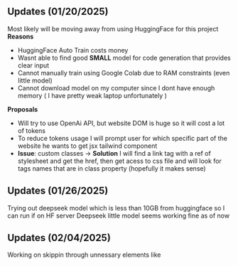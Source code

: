 ## Updates (01/20/2025)
Most likely will be moving away from using HuggingFace for this project
**Reasons**
- HuggingFace Auto Train costs money
- Wasnt able to find good **SMALL** model for code generation that provides clear input
- Cannot manually train using Google Colab due to RAM constraints (even little model)
- Cannot download model on my computer since I dont have enough memory ( I have pretty weak laptop unfortunately )

**Proposals**
- Will try to use OpenAi API, but website DOM is huge so it will cost a lot of tokens
- To reduce tokens usage I will prompt user for which specific part of the website he wants to get jsx tailwind component
- **Issue**: custom classes -> **Solution** I will find a link tag with a ref of stylesheet and get the href, then get acess to css file and will look for tags names that are in class property (hopefully it makes sense)

## Updates (01/26/2025) 
Trying out deepseek model which is less than 10GB from huggingface so I can run if on HF server 
Deepseek little model seems working fine as of now


## Updates (02/04/2025)
Working on skippin through unnessary elements like <script> etc
Adding function to find an href of a stylesheet since I will need its data to be able to copy the design
Also might need to work on splitting sending data by chunks, since AI agent might not be able to get long input data

## Updates (02/07/2025)
I am not sure if splitting would work since huggingface deepseek model might not remember previous responses
And I think splitting the data is the only way I can handle it ?
Maybe instead of pushing towards making it for free I should consider using API calls to Claude of OpenAI
This will simplify the process, but will cost some money. Maybe stick to deepseek just API since its fairly cheap
I think I will try to use **GPT-4o** first


## Updates (02/09/2025)
Tried using GitHub Market OpenAI model that is hosted on Azure, but 
it doesnt have chat memory, figured through basic testing. 
I know I am trying to be cheap and I am paying a price for it, 
so I guess using Open Ai API is the answer
Maybe I should try deepseek since its cheaper? hehe

Approach 1:
Maybe I can try to split elements by header, nav, body, footer
for div tag I can just use stack datastucture, if its openeing then add to stack, 
if its closing then pop top one and push its elements (need to revisit this approach)
store them seperately in different variables

but then I can try to get all of this elements and parse through css and look for ids 
that I need, once its done, send this to ai componenet by componenet to process ??? 


## Updates (02/11/2025)
Currently prepping for something, didnt have that much time to work on it, 
but I am exited to be back soon! 
Stay updated! 

## Updates (02/14/2025)
Deposited 5$ to Open AI
Used file based approach and hit this error:
**429 Request too large for gpt-4o in organization org-####### on tokens per min (TPM): Limit 30000, Requested 821408. The input or output tokens must be reduced in order to run successfully.**

I wish I knew that Open AI has tiers and my tier at most can support 200.000 for lower model

Good News is that DeepSeek might not have a limit at all
Might also look into Claude or Gemini

Open AI is great but looks like all they want it moooney haha, just kidding


## Updates (02/16/2025)
Changed API to call deepseek, but ran into 402: Insuffecient funds
At the moment they ran into an issue and you cant deposit any money,
so I cant test my request. Waiting for Deepseek to restore service


## Updates (02/18/2025)
I think I came up with plan:
**Will be using function calling** [IN THE FUTURE]
**Groq API - for faster responses due to low latency** [DONE]
**LangChain - for using AI memory so I can split data in chunks** [DONE, BUT WITH SOME ISSUES]

In the **function calling** I might also use AI to revise my scraped and polished data
to verify it and polish it more if its neccassry, maybe it will get rid of empty divs or other tags

Instead of scraping everything I will give a user a choice to scrape: [DONE]
- Nav Bar
- Header
- Main Content
- Footer

Hopefully now I can finally start building and wont face any
rate or memory limits

## Updates (02/24/2025)
At the moment I have two branches:
**Main** uses Groq API
- As a downside, I am not sure if Groq supports all of the features OpenAI has through LangChain. For example, I tried to use TokenBufferMemory, but hit TPM limit since it send previous chunk with incoming and other ConversationChain did't work (Maybe I implemented it wrong)

**vector-store-db** uses Open AI API for now:
- As a downside, I might eventually hit token limit since my tier is 1, but for full production even this way might work. I want to try to play with it and see how accurate it returns small elements. As of now I dont have a feture that parses .css files content. I will need to think how can I manage it properly. 

**new-test-branch** maybe will be created for creating vector db, so I can keep other branches. I will adjust as I go

**Groq-API** will be created to still have a reference to working via Groq API (but not might a good fit), I will use Groq for making AI voice assistant in my next project


## Updates (02/25/2025)

Currently trying to build a logic to scrape neccessary css style based of classes of the elements I want to generate a resulable component for

Plan: 
- When I scrape I also have array that accepts links that reference .css stylesheets
- Also once user chose element I would need to go through this element and exctract into object in a format of:
tag:
class:
- Then I need to have another cherio scraping that would look through every .css style sheet references link and will get the styles I need
- Send everything to AI model for final processing

(But before take action I need to check if I can extract CSS files directly from browser using JS)


